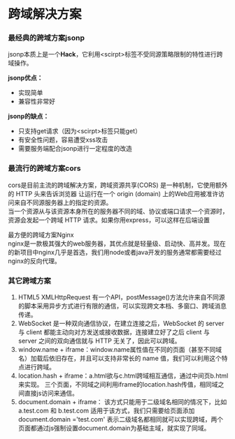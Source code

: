 # 跨域解决方案

### 最经典的跨域方案jsonp

jsonp本质上是一个**Hack**，它利用&lt;scirpt&gt;标签不受同源策略限制的特性进行跨域操作。

**jsonp优点：**

* 实现简单
* 兼容性非常好

**jsonp的缺点：**

* 只支持get请求（因为&lt;scirpt&gt;标签只能get）
* 有安全性问题，容易遭受xss攻击
* 需要服务端配合jsonp进行一定程度的改造

### 

### 最流行的跨域方案cors

cors是目前主流的跨域解决方案，跨域资源共享\(CORS\) 是一种机制，它使用额外的 HTTP 头来告诉浏览器 让运行在一个 origin \(domain\) 上的Web应用被准许访问来自不同源服务器上的指定的资源。  
当一个资源从与该资源本身所在的服务器不同的域、协议或端口请求一个资源时，资源会发起一个跨域 HTTP 请求。如果你用express，可以这样在后端设置

  
最方便的跨域方案Nginx  
nginx是一款极其强大的web服务器，其优点就是轻量级、启动快、高并发。现在的新项目中nginx几乎是首选，我们用node或者java开发的服务通常都需要经过nginx的反向代理。  


### 其它跨域方案

1. HTML5 XMLHttpRequest 有一个API，postMessage\(\)方法允许来自不同源的脚本采用异步方式进行有限的通信，可以实现跨文本档、多窗口、跨域消息传递。
2. WebSocket 是一种双向通信协议，在建立连接之后，WebSocket 的 server 与 client 都能主动向对方发送或接收数据，连接建立好了之后 client 与 server 之间的双向通信就与 HTTP 无关了，因此可以跨域。
3. window.name + iframe：window.name属性值在不同的页面（甚至不同域名）加载后依旧存在，并且可以支持非常长的 name 值，我们可以利用这个特点进行跨域。
4. location.hash + iframe：a.html欲与c.html跨域相互通信，通过中间页b.html来实现。 三个页面，不同域之间利用iframe的location.hash传值，相同域之间直接js访问来通信。
5. document.domain + iframe： 该方式只能用于二级域名相同的情况下，比如 a.test.com 和 b.test.com 适用于该方式，我们只需要给页面添加 document.domain ='test.com' 表示二级域名都相同就可以实现跨域，两个页面都通过js强制设置document.domain为基础主域，就实现了同域。

